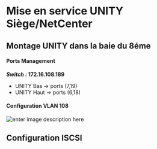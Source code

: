 # Mise en service UNITY Siège/NetCenter
## Montage UNITY dans la baie du 8éme
#### Ports Management
***Switch :* 172.16.108.189**
 - UNITY Bas -> ports (7,19)
 - UNITY Haut -> ports (6,18)
 #### Configuration VLAN 108
![enter image description here](https://ibb.co/cFVFgWc)
## Configuration ISCSI

<!--stackedit_data:
eyJoaXN0b3J5IjpbMTUyNzIwNTkxNywyMTA2MjIwOTI0LC0zMj
UyOTAwNjRdfQ==
-->